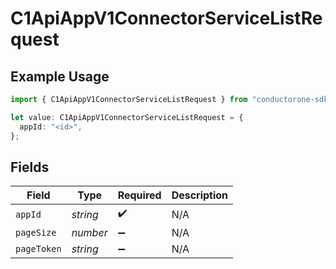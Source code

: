 # C1ApiAppV1ConnectorServiceListRequest

## Example Usage

```typescript
import { C1ApiAppV1ConnectorServiceListRequest } from "conductorone-sdk-typescript/sdk/models/operations";

let value: C1ApiAppV1ConnectorServiceListRequest = {
  appId: "<id>",
};
```

## Fields

| Field              | Type               | Required           | Description        |
| ------------------ | ------------------ | ------------------ | ------------------ |
| `appId`            | *string*           | :heavy_check_mark: | N/A                |
| `pageSize`         | *number*           | :heavy_minus_sign: | N/A                |
| `pageToken`        | *string*           | :heavy_minus_sign: | N/A                |